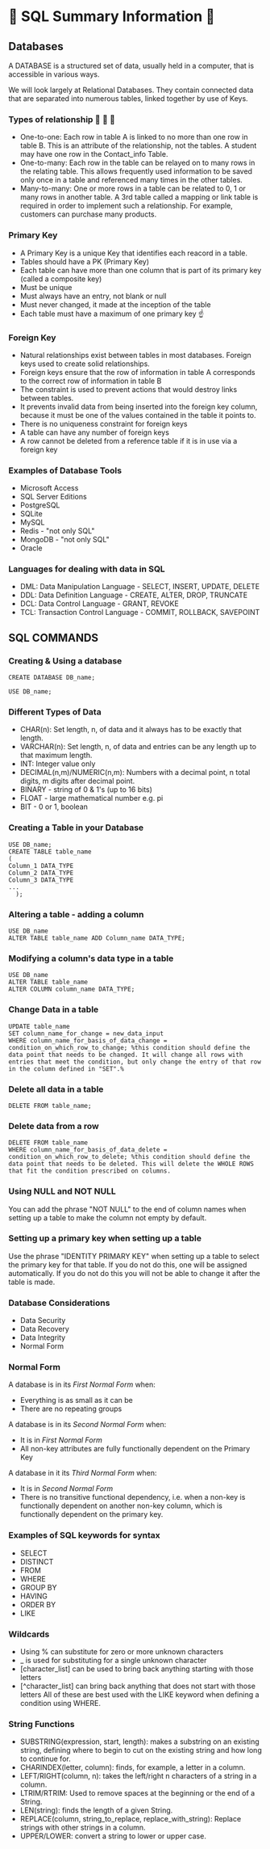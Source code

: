 # :japanese_goblin: SQL Summary Information :running:

## Databases

A DATABASE is a structured set of data, usually held in a computer, that is accessible in various ways.

We will look largely at Relational Databases. They contain connected data that are separated into numerous tables, linked together by use of Keys.

### Types of relationship :couple: :two_men_holding_hands: :two_women_holding_hands:
- One-to-one: Each row in table A is linked to no more than one row in table B. This is an attribute of the relationship, not the tables. A student may have one row in the Contact_info Table.
- One-to-many: Each row in the table can be relayed on to many rows in the relating table. This allows frequently used information to be saved only once in a table and referenced many times in the other tables.
- Many-to-many: One or more rows in a table can be related to 0, 1 or many rows in another table. A 3rd table called a mapping or link table is required in order to implement such a relationship. For example, customers can purchase many products.

### Primary Key
- A Primary Key is a unique Key that identifies each reacord in a table.
- Tables should have a PK (Primary Key)
- Each table can have more than one column that is part of its primary key (called a composite key)
- Must be unique
- Must always have an entry, not blank or null
- Must never changed, it made at the inception of the table
- Each table must have a maximum of one primary key :point_up:

### Foreign Key
- Natural relationships exist between tables in most databases. Foreign keys used to create solid relationships.
- Foreign keys ensure that the row of information in table A corresponds to the correct row of information in table B
- The constraint is used to prevent actions that would destroy links between tables.
- It prevents invalid data from being inserted into the foreign key column, because it must be one of the values contained in the table it points to.
- There is no uniqueness constraint for foreign keys
- A table can have any number of foreign keys
- A row cannot be deleted from a reference table if it is in use via a foreign key

### Examples of Database Tools
- Microsoft Access
- SQL Server Editions
- PostgreSQL
- SQLite
- MySQL
- Redis - "not only SQL"
- MongoDB - "not only SQL"
- Oracle

### Languages for dealing with data in SQL
- DML: Data Manipulation Language - SELECT, INSERT, UPDATE, DELETE
- DDL: Data Definition Language - CREATE, ALTER, DROP, TRUNCATE
- DCL: Data Control Language - GRANT, REVOKE
- TCL: Transaction Control Language - COMMIT, ROLLBACK, SAVEPOINT

## SQL COMMANDS

### Creating & Using a database
```SQLite
CREATE DATABASE DB_name;

USE DB_name;
```

### Different Types of Data
+ CHAR(n): Set length, n, of data and it always has to be exactly that length.
+ VARCHAR(n): Set length, n, of data and entries can be any length up to that maximum length.
+ INT: Integer value only
+ DECIMAL(n,m)/NUMERIC(n,m): Numbers with a decimal point, n total digits, m digits after decimal point.
+ BINARY - string of 0 & 1's (up to 16 bits)
+ FLOAT - large mathematical number e.g. pi
+ BIT - 0 or 1, boolean

### Creating a Table in your Database
```SQLite
USE DB_name;
CREATE TABLE table_name
(
Column_1 DATA_TYPE
Column_2 DATA_TYPE
Column_3 DATA_TYPE
...
  );
```
### Altering a table - adding a column

```SQLite
USE DB_name
ALTER TABLE table_name ADD Column_name DATA_TYPE;
```

### Modifying a column's data type in a table

```SQLite
USE DB_name
ALTER TABLE table_name
ALTER COLUMN column_name DATA_TYPE;
```

### Change Data in a table
```SQLite
UPDATE table_name
SET column_name_for_change = new_data_input
WHERE column_name_for_basis_of_data_change = condition_on_which_row_to_change; %this condition should define the data point that needs to be changed. It will change all rows with entries that meet the condition, but only change the entry of that row in the column defined in "SET".%
```

### Delete all data in a table
```SQLite
DELETE FROM table_name;
```

### Delete data from a row
```SQLite
DELETE FROM table_name
WHERE column_name_for_basis_of_data_delete = condition_on_which_row_to_delete; %this condition should define the data point that needs to be deleted. This will delete the WHOLE ROWS that fit the condition prescribed on columns.
```

### Using NULL and NOT NULL

You can add the phrase "NOT NULL" to the end of column names when setting up a table to make the column not empty by default.

### Setting up a primary key when setting up a table

Use the phrase "IDENTITY PRIMARY KEY" when setting up a table to select the primary key for that table. If you do not do this, one will be assigned automatically. If you do not do this you will not be able to change it after the table is made.

### Database Considerations
+ Data Security
+ Data Recovery
+ Data Integrity
+ Normal Form

### Normal Form

A database is in its *First Normal Form* when:
- Everything is as small as it can be
- There are no repeating groups

A database is in its *Second Normal Form* when:
- It is in _First Normal Form_
- All non-key attributes are fully functionally dependent on the Primary Key

A database in it its *Third Normal Form* when:
- It is in _Second Normal Form_
- There is no transitive functional dependency, i.e. when a non-key is functionally dependent on another non-key column, which is functionally dependent on the primary key.

### Examples of SQL keywords for syntax
- SELECT
- DISTINCT
- FROM
- WHERE
- GROUP BY
- HAVING
- ORDER BY
- LIKE

### Wildcards
- Using % can substitute for zero or more unknown characters
- _ is used for substituting for a single unknown character
- [character_list] can be used to bring back anything starting with those letters
- [^character_list] can bring back anything that does not start with those letters
All of these are best used with the LIKE keyword when defining a condition using WHERE.

### String Functions
- SUBSTRING(expression, start, length): makes a substring on an existing string, defining where to begin to cut on the existing string and how long to continue for.
- CHARINDEX(letter, column): finds, for example, a letter in a column.
- LEFT/RIGHT(column, n): takes the left/right n characters of a string in a column.
- LTRIM/RTRIM: Used to remove spaces at the beginning or the end of a String.
- LEN(string): finds the length of a given String.
- REPLACE(column, string_to_replace, replace_with_string): Replace strings with other strings in a column.
- UPPER/LOWER: convert a string to lower or upper case.
